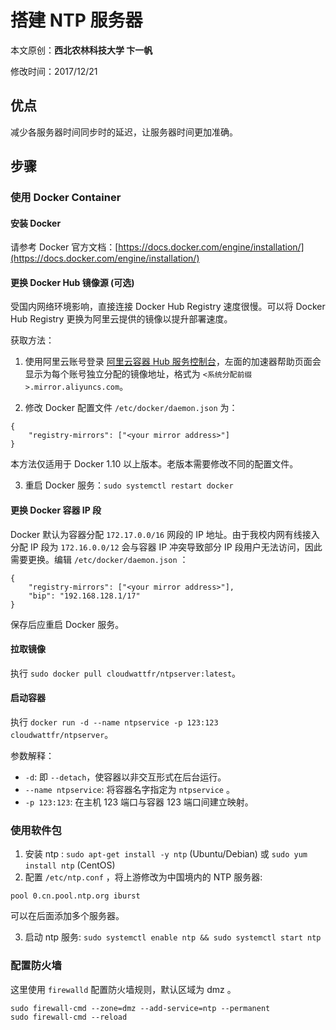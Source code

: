 # 搭建 NTP 服务器

本文原创：**西北农林科技大学 卞一帆**

修改时间：2017/12/21

## 优点

减少各服务器时间同步时的延迟，让服务器时间更加准确。

## 步骤

### 使用 Docker Container 

#### 安装 Docker

请参考 Docker 官方文档：[https://docs.docker.com/engine/installation/](https://docs.docker.com/engine/installation/)

#### 更换 Docker Hub 镜像源 (可选)

受国内网络环境影响，直接连接 Docker Hub Registry 速度很慢。可以将 Docker Hub Registry 更换为阿里云提供的镜像以提升部署速度。

获取方法：

1. 使用阿里云账号登录 [阿里云容器 Hub 服务控制台](https://cr.console.aliyun.com/)，左面的加速器帮助页面会显示为每个账号独立分配的镜像地址，格式为 `<系统分配前缀>.mirror.aliyuncs.com`。

2. 修改 Docker 配置文件 `/etc/docker/daemon.json` 为：

```
{
    "registry-mirrors": ["<your mirror address>"]
}
```

本方法仅适用于 Docker 1.10 以上版本。老版本需要修改不同的配置文件。

3. 重启 Docker 服务：`sudo systemctl restart docker`

#### 更换 Docker 容器 IP 段

Docker 默认为容器分配 `172.17.0.0/16` 网段的 IP 地址。由于我校内网有线接入分配 IP 段为 `172.16.0.0/12` 会与容器 IP 冲突导致部分 IP 段用户无法访问，因此需要更换。编辑 `/etc/docker/daemon.json` ：
```
{
    "registry-mirrors": ["<your mirror address>"],
    "bip": "192.168.128.1/17"
}
```
保存后应重启 Docker 服务。

#### 拉取镜像

执行 `sudo docker pull cloudwattfr/ntpserver:latest`。

#### 启动容器

执行 `docker run -d --name ntpservice -p 123:123 cloudwattfr/ntpserver`。

参数解释：
- `-d`: 即 `--detach`，使容器以非交互形式在后台运行。
- `--name ntpservice`: 将容器名字指定为 `ntpservice` 。
- `-p 123:123`: 在主机 123 端口与容器 123 端口间建立映射。

### 使用软件包

1. 安装 ntp : `sudo apt-get install -y ntp` (Ubuntu/Debian) 或 `sudo yum install ntp` (CentOS)
2. 配置 `/etc/ntp.conf` ，将上游修改为中国境内的 NTP 服务器:
```
pool 0.cn.pool.ntp.org iburst
```
可以在后面添加多个服务器。

3. 启动 ntp 服务: `sudo systemctl enable ntp && sudo systemctl start ntp`

### 配置防火墙

这里使用 `firewalld` 配置防火墙规则，默认区域为 dmz 。

```
sudo firewall-cmd --zone=dmz --add-service=ntp --permanent
sudo firewall-cmd --reload
```
